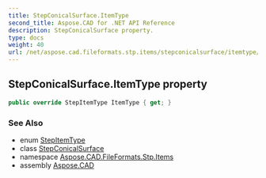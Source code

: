 ```yaml
---
title: StepConicalSurface.ItemType
second_title: Aspose.CAD for .NET API Reference
description: StepConicalSurface property. 
type: docs
weight: 40
url: /net/aspose.cad.fileformats.stp.items/stepconicalsurface/itemtype/
---
```

## StepConicalSurface.ItemType property

```csharp
public override StepItemType ItemType { get; }
```

### See Also

* enum [StepItemType](../../stepitemtype/)
* class [StepConicalSurface](../)
* namespace [Aspose.CAD.FileFormats.Stp.Items](../../stepconicalsurface/)
* assembly [Aspose.CAD](../../../)


